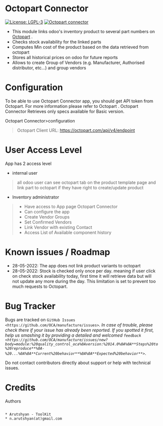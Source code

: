 # Octopart Connector

[![License: LGPL-3](https://img.shields.io/badge/licence-LGPL--3-blue.png)](https://www.gnu.org/licenses/lgpl-3.0.en.html)
[![Octopart connector](https://img.shields.io/badge/github-Octopart%20Connector-brightgreen?logo=github)](https://www.gnu.org/licenses/lgpl-3.0.en.html)


* This module links odoo's inventory product to several part numbers on [Octopart](https://octopart.com) .
* Checks stock availability for the linked parts
* Computes Min cost of the product based on the data retrieved from octopart
* Stores all historical prices on odoo for future reports
* Allows to create Group of Vendors (e.g. Manufacturer, Authorised distributor, etc...) and group vendors



Configuration
=============
To be able to use Octopart Connector app, you should get API token from Octopart. For more information please refer to Octopart . Octopart Connector Retrieves only specs available for Basic version.

Octopart Connector>configuration
> Octopart Client URL: https://octopart.com/api/v4/endpoint


User Access Level
=================

App has 2 access level
* internal user
> all odoo user can see octopart tab on the product template page and link part to octopart if they have right to create/update product
* Inventory administrator
> * Have access to App page Octopart Connector
> * Can configure the app
> * Create Vendor Groups
> * Set Confirmed Vendors
> * Link Vendor with existing Contact
> * Access List of Available component history



Known issues / Roadmap
======================

* 28-05-2022: The app does not link product variants to octopart
* 28-05-2022: Stock is checked only once per day. meaning if user click on check stock availability today, first time it will retrieve data but will not update any more during the day. This limitation is set to prevent too much requests to Octopart.

Bug Tracker
===========

Bugs are tracked on `GitHub Issues <https://github.com/OCA/manufacture/issues>`_.
In case of trouble, please check there if your issue has already been reported.
If you spotted it first, help us smashing it by providing a detailed and welcomed
`feedback <https://github.com/OCA/manufacture/issues/new?body=module:%20quality_control_oca%0Aversion:%2014.0%0A%0A**Steps%20to%20reproduce**%0A-%20...%0A%0A**Current%20behavior**%0A%0A**Expected%20behavior**>`_.

Do not contact contributors directly about support or help with technical issues.

Credits
=======

Authors
~~~~~~~

* Arutshyan - ToolKit
* n.arutshyan(at)gmail.com

